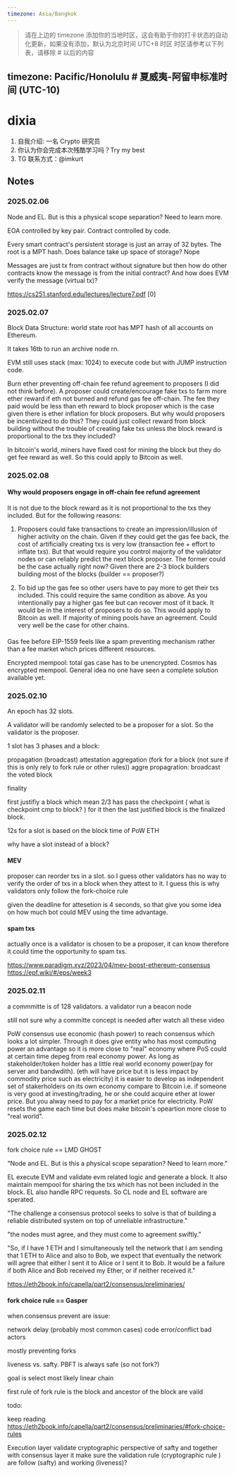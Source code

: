 ```yaml
---
timezone: Asia/Bangkok
---
```


> 请在上边的 timezone 添加你的当地时区，这会有助于你的打卡状态的自动化更新，如果没有添加，默认为北京时间 UTC+8 时区
> 时区请参考以下列表，请移除 # 以后的内容

timezone: Pacific/Honolulu # 夏威夷-阿留申标准时间 (UTC-10)
---

# dixia

1. 自我介绍: 一名 Crypto 研究员
2. 你认为你会完成本次残酷学习吗？Try my best
3. TG 联系方式：@imkurt

## Notes

<!-- Content_START -->

### 2025.02.06

Node and EL. But is this a physical scope separation? Need to learn more. 

EOA controlled by key pair. Contract controlled by code.

Every smart contract's persistent storage is just an array of 32 bytes. The root is a MPT hash. Does balance take up space of storage? Nope

Messages are just tx from contract without signature but then how do other contracts know the message is from the initial contract?
And how does EVM verify the message (virtual tx)?

https://cs251.stanford.edu/lectures/lecture7.pdf [0]

### 2025.02.07

Block Data Structure: world state root has MPT hash of all accounts on Ethereum.

It takes 16tb to run an archive node rn.

EVM still uses stack (max: 1024) to execute code but with JUMP instruction code.

Burn ether preventing off-chain fee refund agreement to proposers (I did not think before). A proposer could create/encourage fake txs to farm more ether reward if eth not burned and refund gas fee off-chain. The fee they paid would be less than eth reward to block proposer which is the case given there is ether inflation for block proposers. But why would proposers be incentivized to do this? They could just collect reward from block building without the trouble of creating fake txs unless the block reward is proportional to the txs they included?

In bitcoin's world, miners have fixed cost for mining the block but they do get fee reward as well. So this could apply to Bitcoin as well.

### 2025.02.08

#### Why would proposers engage in off-chain fee refund agreement

It is not due to the block reward as it is not proportional to the txs they included. But for the following reasons:

1. Proposers could fake transactions to create an impression/illusion of higher activity on the chain. Given if they could get the gas fee back, the cost of artificially creating txs is very low (transaction fee + effort to inflate txs). But that would require you control majority of the validator nodes or can reliably predict the next block proposer. The former could be the case actually right now? Given there are 2-3 block builders building most of the blocks (builder == proposer?)

2. To bid up the gas fee so other users have to pay more to get their txs included. This could require the same condition as above. As you intentionally pay a higher gas fee but can recover most of it back. It would be in the interest of proposers to do so. This would apply to Bitcoin as well. If majority of mining pools have an agreement. Could very well be the case for other chains.

#### 
Gas fee before EIP-1559 feels like a spam preventing mechanism rather than a fee market which prices different resources.

Encrypted mempool: total gas case has to be unencrypted. Cosmos has encrypted mempool. General idea no one have seen a complete solution available yet.

### 2025.02.10

An epoch has 32 slots.

A validator will be randomly selected to be a proposer for a slot. So the validator is the proposer.

1 slot has 3 phases and a block:

propagation (broadcast)
attestation aggregation (fork for a block (not sure if this is only rely to fork rule or other rules))
aggre propagration: broadcast the voted block

finality

first justifiy a block which mean 2/3 has pass the checkpoint ( what is checkpoint cmp to block? ) for it
then the last justified block is the finalized block.

12s for a slot is based on the block time of PoW ETH

why have a slot instead of a block?

#### MEV

proposer can reorder txs in a slot. so I guess other validators has no way to verify the order of txs in a block when they attest to it. I guess this is why validators only follow the fork-choice rule

given the deadline for attesetion is 4 seconds, so that give you some idea on how much bot could MEV using the time advantage.

#### spam txs

actually once is a validator is chosen to be a proposer, it can know therefore it could time the opportunity to spam txs.

https://www.paradigm.xyz/2023/04/mev-boost-ethereum-consensus
https://epf.wiki/#/eps/week3



### 2025.02.11

a commmitte is of 128 validators.
a validator run a beacon node 

still not sure why a committe concept is needed after watch all these video

PoW consensus use economic (hash power) to reach consensus which looks a lot simpler. Through it does give entity who has most computing power an advantage so it is more close to "real" economy where PoS could at certain time depeg from real economy power. As long as stakeholder/token holder has a little real world economy power(pay for server and bandwdith). (eth will have price but it is less impact by commodity price such as electricity) it is easier to develop as independent set of stakerholders on its own economy compare to Bitcoin i.e. if someone is very good at investing/trading, he or she could acquire ether at lower price. But you alway need to pay for a market price for electricity. PoW resets the game each time but does make bitcoin's opeartion more close to "real world".

### 2025.02.12

fork choice rule == LMD GHOST 

"Node and EL. But is this a physical scope separation? Need to learn more."

EL execute EVM and validate evm related logic and generate a block. It also maintain mempool for sharing the txs which has not been included in the block. EL also handle RPC requests. So CL node and EL software are sperated. 

"The challenge a consensus protocol seeks to solve is that of building a reliable distributed system on top of unreliable infrastructure." 

"the nodes must agree, and they must come to agreement swiftly."

"So, if I have 1 ETH and I simultaneously tell the network that I am sending that 1 ETH to Alice and also to Bob, we expect that eventually the network will agree that either I sent it to Alice or I sent it to Bob. It would be a failure if both Alice and Bob received my Ether, or if neither received it."

https://eth2book.info/capella/part2/consensus/preliminaries/

#### fork choice rule == Gasper

when consensus prevent are issue:

network delay (probably most common cases)
code error/conflict
bad actors

mostly preventing forks

liveness vs. safty. PBFT is always safe (so not fork?)

goal is select most likely linear chain

first rule of fork rule is the block and ancestor of the block are vaild

todo:

keep reading https://eth2book.info/capella/part2/consensus/preliminaries/#fork-choice-rules

Execution layer validate cryptographic perspective of safty and together with consensus layer it make sure the validation rule (cryptographic rule ) are follow (safty) and working (liveness)?

<!-- Content_END -->
